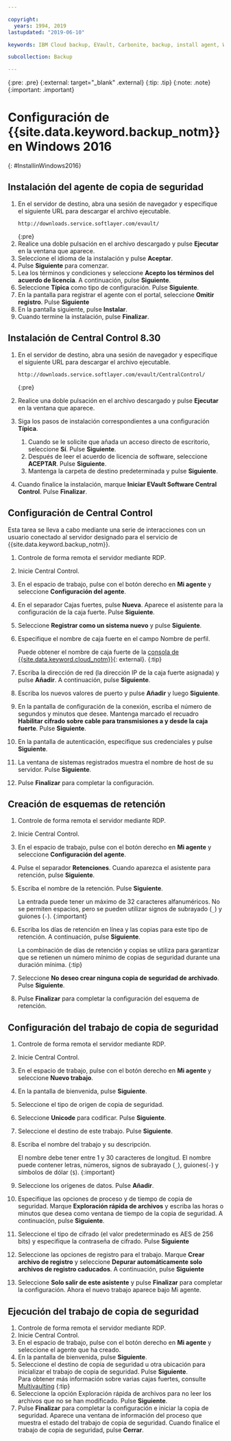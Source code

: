 ```yaml
---

copyright:
  years: 1994, 2019
lastupdated: "2019-06-10"

keywords: IBM Cloud backup, EVault, Carbonite, backup, install agent, Windows

subcollection: Backup

---
```

{:pre: .pre}
{:external: target="_blank" .external}
{:tip: .tip}
{:note: .note}
{:important: .important}

# Configuración de {{site.data.keyword.backup_notm}} en Windows 2016
{: #InstallinWindows2016}

## Instalación del agente de copia de seguridad

1. En el servidor de destino, abra una sesión de navegador y especifique el siguiente URL para descargar el archivo ejecutable.
   ```
   http://downloads.service.softlayer.com/evault/
   ```
   {:pre}
2. Realice una doble pulsación en el archivo descargado y pulse **Ejecutar** en la ventana que aparece.
3. Seleccione el idioma de la instalación y pulse **Aceptar**.
4. Pulse **Siguiente** para comenzar.
5. Lea los términos y condiciones y seleccione **Acepto los términos del acuerdo de licencia**. A continuación, pulse **Siguiente**.
6. Seleccione **Típica** como tipo de configuración. Pulse **Siguiente**.
7. En la pantalla para registrar el agente con el portal, seleccione **Omitir registro**. Pulse **Siguiente**
8. En la pantalla siguiente, pulse **Instalar**.
9. Cuando termine la instalación, pulse **Finalizar**.

## Instalación de Central Control 8.30

1. En el servidor de destino, abra una sesión de navegador y especifique el siguiente URL para descargar el archivo ejecutable.

   ```
   http://downloads.service.softlayer.com/evault/CentralControl/
   ```
   {:pre}

2. Realice una doble pulsación en el archivo descargado y pulse **Ejecutar** en la ventana que aparece.
3. Siga los pasos de instalación correspondientes a una configuración **Típica**.
   1. Cuando se le solicite que añada un acceso directo de escritorio, seleccione **Sí**. Pulse **Siguiente**.
   2. Después de leer el acuerdo de licencia de software, seleccione **ACEPTAR**. Pulse **Siguiente**.
   3. Mantenga la carpeta de destino predeterminada y pulse **Siguiente**.
4. Cuando finalice la instalación, marque **Iniciar EVault Software Central Control**. Pulse **Finalizar**.


## Configuración de Central Control

Esta tarea se lleva a cabo mediante una serie de interacciones con un usuario conectado al servidor designado para el servicio de {{site.data.keyword.backup_notm}}.

1. Controle de forma remota el servidor mediante RDP.
2. Inicie Central Control.
3. En el espacio de trabajo, pulse con el botón derecho en **Mi agente** y seleccione **Configuración del agente**.
4. En el separador Cajas fuertes, pulse **Nueva**. Aparece el asistente para la configuración de la caja fuerte. Pulse **Siguiente**.
5. Seleccione **Registrar como un sistema nuevo** y pulse **Siguiente**.
6. Especifique el nombre de caja fuerte en el campo Nombre de perfil.

   Puede obtener el nombre de caja fuerte de la [consola de {{site.data.keyword.cloud_notm}}](https://{DomainName}/classic/storage/backup){: external}.
   {:tip}
6. Escriba la dirección de red (la dirección IP de la caja fuerte asignada) y pulse **Añadir**. A continuación, pulse **Siguiente**.
7. Escriba los nuevos valores de puerto y pulse **Añadir** y luego **Siguiente**.
8. En la pantalla de configuración de la conexión, escriba el número de segundos y minutos que desee. Mantenga marcado el recuadro **Habilitar cifrado sobre cable para transmisiones a y desde la caja fuerte**. Pulse **Siguiente**.
9. En la pantalla de autenticación, especifique sus credenciales y pulse **Siguiente**.
10. La ventana de sistemas registrados muestra el nombre de host de su servidor. Pulse **Siguiente**.
11.	Pulse **Finalizar** para completar la configuración.


## Creación de esquemas de retención

1. Controle de forma remota el servidor mediante RDP.
2. Inicie Central Control.
3. En el espacio de trabajo, pulse con el botón derecho en **Mi agente** y seleccione **Configuración del agente**.
4. Pulse el separador **Retenciones**. Cuando aparezca el asistente para retención, pulse **Siguiente**.
5. Escriba el nombre de la retención. Pulse **Siguiente**.<br/>

   La entrada puede tener un máximo de 32 caracteres alfanuméricos. No se permiten espacios, pero se pueden utilizar signos de subrayado (`_`) y guiones (`-`).
   {:important}
6. Escriba los días de retención en línea y las copias para este tipo de retención. A continuación, pulse **Siguiente**.<br/>

   La combinación de días de retención y copias se utiliza para garantizar que se retienen un número mínimo de copias de seguridad durante una duración mínima.
   {:tip}
7. Seleccione **No deseo crear ninguna copia de seguridad de archivado**. Pulse **Siguiente**.
8. Pulse **Finalizar** para completar la configuración del esquema de retención.


## Configuración del trabajo de copia de seguridad

1. Controle de forma remota el servidor mediante RDP.
2. Inicie Central Control.
3. En el espacio de trabajo, pulse con el botón derecho en **Mi agente** y seleccione **Nuevo trabajo**.
4. En la pantalla de bienvenida, pulse **Siguiente**.
5. Seleccione el tipo de origen de copia de seguridad.
6. Seleccione **Unicode** para codificar. Pulse **Siguiente**.
7. Seleccione el destino de este trabajo. Pulse **Siguiente**.
8. Escriba el nombre del trabajo y su descripción.<br/>

   El nombre debe tener entre 1 y 30 caracteres de longitud. El nombre puede contener letras, números, signos de subrayado (`_`), guiones(`-`) y símbolos de dólar (`$`).
   {:important}
9. Seleccione los orígenes de datos. Pulse **Añadir**.
10. Especifique las opciones de proceso y de tiempo de copia de seguridad. Marque **Exploración rápida de archivos** y escriba las horas o minutos que desea como ventana de tiempo de la copia de seguridad. A continuación, pulse **Siguiente**.
11. Seleccione el tipo de cifrado (el valor predeterminado es AES de 256 bits) y especifique la contraseña de cifrado. Pulse **Siguiente**
12. Seleccione las opciones de registro para el trabajo. Marque **Crear archivo de registro** y seleccione **Depurar automáticamente solo archivos de registro caducados**. A continuación, pulse **Siguiente**
13. Seleccione **Solo salir de este asistente** y pulse **Finalizar** para completar la configuración. Ahora el nuevo trabajo aparece bajo Mi agente.


## Ejecución del trabajo de copia de seguridad

1. Controle de forma remota el servidor mediante RDP.
2. Inicie Central Control.
3. En el espacio de trabajo, pulse con el botón derecho en **Mi agente** y seleccione el agente que ha creado.
4. En la pantalla de bienvenida, pulse **Siguiente**.
5. Seleccione el destino de copia de seguridad u otra ubicación para inicializar el trabajo de copia de seguridad. Pulse **Siguiente**.<br/>
   Para obtener más información sobre varias cajas fuertes, consulte [Multivaulting](/docs/infrastructure/Backup?topic=Backup-multivault)
   {:tip}
6. Seleccione la opción Exploración rápida de archivos para no leer los archivos que no se han modificado. Pulse **Siguiente**.
7. Pulse **Finalizar** para completar la configuración e iniciar la copia de seguridad. Aparece una ventana de información del proceso que muestra el estado del trabajo de copia de seguridad. Cuando finalice el trabajo de copia de seguridad, pulse **Cerrar**.
